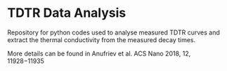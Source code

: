 # TDTR Data Analysis
Repository for python codes used to analyse measured TDTR curves and extract the thermal conductivity from the measured decay times.

More details can be found in Anufriev et al. ACS Nano 2018, 12, 11928−11935
